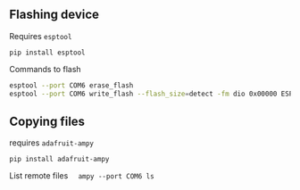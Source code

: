 ## Flashing device

Requires `esptool`

`pip install esptool`

Commands to flash

```bash
esptool --port COM6 erase_flash
esptool --port COM6 write_flash --flash_size=detect -fm dio 0x00000 ESP8266_GENERIC-20240602-v1.23.0.bin
```

## Copying files

requires `adafruit-ampy`

`pip install adafruit-ampy`

List remote files
`  ampy --port COM6 ls`

